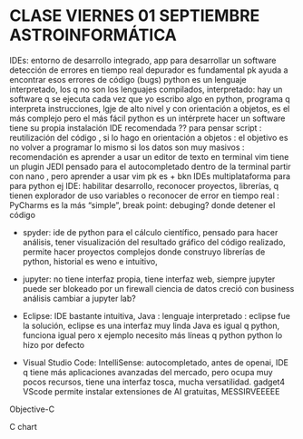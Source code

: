 # CLASE VIERNES 01 SEPTIEMBRE ASTROINFORMÁTICA
IDEs: entorno de desarrollo integrado, app para desarrollar un software
detección de errores en tiempo real
depurador es fundamental pk ayuda a encontrar esos errores de código (bugs)
python es un lenguaje interpretado, los q no son los lenguajes compilados, interpretado: hay un software q se ejecuta cada vez que yo escribo algo en python, programa q interpreta instrucciones, lgje de alto nivel y con orientación a objetos, es el más complejo pero el más fácil
python es un intérprete
hacer un software tiene su propia instalación
IDE recomendada ?? para pensar
script : reutilización del código , si lo hago en orientación a objetos : el objetivo es no volver a programar lo mismo
si los datos son muy masivos : recomendación es aprender a usar un editor de texto en terminal 
vim tiene un plugin JEDI pensado para el autocompletado dentro de la terminal
partir con nano , pero aprender a usar vim pk es + bkn 
IDEs multiplataforma para para python
ej IDE: habilitar desarrollo, reconocer proyectos, librerías, q tienen explorador de uso variables o reconocer de error en tiempo real : PyCharms
es la más “simple”, 
break point: debuging? donde detener el código

- spyder: ide de python para el cálculo científico, pensado para hacer análisis, tener visualización del resultado gráfico del código realizado, permite hacer proyectos complejos donde construyo librerías de python, historial es weno e intuitivo, 

- jupyter: no tiene interfaz propia, tiene interfaz web, siempre jupyter puede ser blokeado por un firewall
ciencia de datos creció con business análisis
cambiar a jupyter lab?

- Eclipse: IDE bastante intuitiva, Java : lenguaje interpretado : eclipse fue la solución, eclipse es una interfaz muy linda
Java es igual q python, funciona igual pero x ejemplo necesito más líneas q python
python lo hizo por defecto

- Visual Studio Code: IntelliSense: autocompletado, antes de openai, IDE q tiene más aplicaciones avanzadas del mercado, pero ocupa muy pocos recursos, tiene una interfaz tosca, mucha versatilidad.
gadget4
VScode permite instalar extensiones de AI gratuitas, MESSIRVEEEEE


Objective-C

C chart